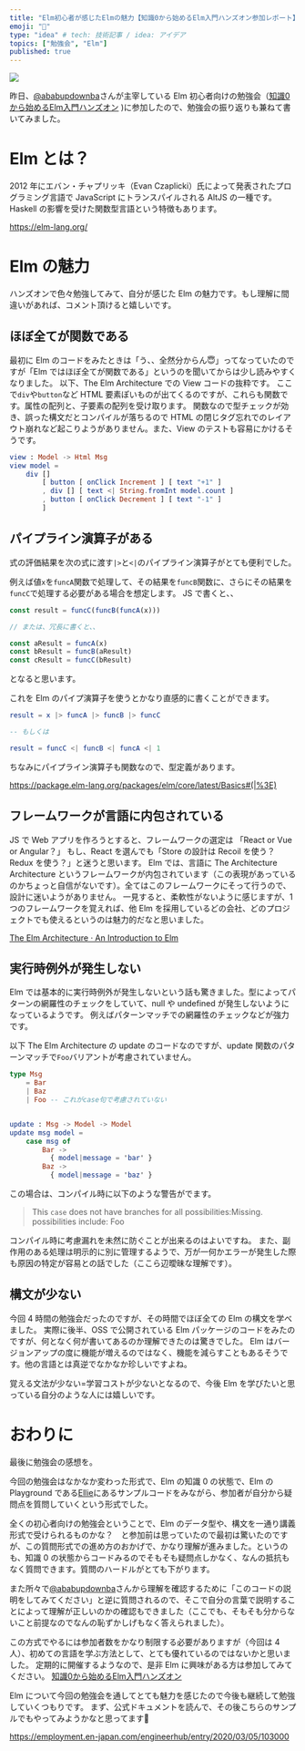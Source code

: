 ```yaml
---
title: "Elm初心者が感じたElmの魅力【知識0から始めるElm入門ハンズオン参加レポート】"
emoji: "📝"
type: "idea" # tech: 技術記事 / idea: アイデア
topics: ["勉強会", "Elm"]
published: true
---
```

![](https://storage.googleapis.com/zenn-user-upload/twm5lhsi13coxroe90o35m0mabh7)

昨日、[@ababupdownba](https://Twitter.com/ababupdownba)さんが主宰している Elm 初心者向けの勉強会（[知識0から始めるElm入門ハンズオン](https://elm-jp.connpass.com/event/188305/) )に参加したので、勉強会の振り返りも兼ねて書いてみました。

# Elm とは？
2012 年にエバン・チャプリッキ（Evan Czaplicki）氏によって発表されたプログラミング言語で JavaScript にトランスパイルされる AltJS の一種です。
Haskell の影響を受けた関数型言語という特徴もあります。

https://elm-lang.org/

# Elm の魅力
ハンズオンで色々勉強してみて、自分が感じた Elm の魅力です。もし理解に間違いがあれば、コメント頂けると嬉しいです。

## ほぼ全てが関数である
最初に Elm のコードをみたときは「う、、全然分からん😇」ってなっていたのですが「Elm ではほぼ全てが関数である」というのを聞いてからは少し読みやすくなりました。
以下、The Elm Architecture での View コードの抜粋です。
ここで`div`や`button`など HTML 要素ぽいものが出てくるのですが、これらも関数です。属性の配列と、子要素の配列を受け取ります。
関数なので型チェックが効き、誤った構文だとコンパイルが落ちるので HTML の閉じタグ忘れでのレイアウト崩れなど起こりようがありません。また、View のテストも容易にかけるそうです。

```elm
view : Model -> Html Msg
view model =
    div []
        [ button [ onClick Increment ] [ text "+1" ]
        , div [] [ text <| String.fromInt model.count ]
        , button [ onClick Decrement ] [ text "-1" ]
        ]
```


## パイプライン演算子がある
式の評価結果を次の式に渡す`|>`と`<|`のパイプライン演算子がとても便利でした。

例えば値`x`を`funcA`関数で処理して、その結果を`funcB`関数に、さらにその結果を`funcC`で処理する必要がある場合を想定します。
JS で書くと、、

```js
const result = funcC(funcB(funcA(x)))

// または、冗長に書くと、、

const aResult = funcA(x)
const bResult = funcB(aResult)
const cResult = funcC(bResult)
```

となると思います。

これを Elm のパイプ演算子を使うとかなり直感的に書くことができます。

```elm
result = x |> funcA |> funcB |> funcC

-- もしくは

result = funcC <| funcB <| funcA <| 1
```

ちなみにパイプライン演算子も関数なので、型定義があります。

https://package.elm-lang.org/packages/elm/core/latest/Basics#(|%3E)

## フレームワークが言語に内包されている
JS で Web アプリを作ろうとすると、フレームワークの選定は 「React or Vue or Angular？」 もし、React を選んでも「Store の設計は Recoil を使う？　Redux を使う？」と迷うと思います。
Elm では、言語に The Architecture Architecture というフレームワークが内包されています（この表現があっているのかちょっと自信がないです）。全てはこのフレームワークにそって行うので、設計に迷いようがありません。
一見すると、柔軟性がないように感じますが、1 つのフレームワークを覚えれば、他 Elm を採用しているどの会社、どのプロジェクトでも使えるというのは魅力的だなと思いました。

[The Elm Architecture · An Introduction to Elm](https://guide.elm-lang.jp/architecture/)

## 実行時例外が発生しない
Elm では基本的に実行時例外が発生しないという話も驚きました。型によってパターンの網羅性のチェックをしていて、null や undefined が発生しないようになっているようです。
例えばパターンマッチでの網羅性のチェックなどが強力です。

以下 The Elm Architecture の update のコードなのですが、update 関数のパターンマッチで`Foo`バリアントが考慮されていません。

```elm
type Msg
    = Bar
    | Baz
    | Foo -- これがcase句で考慮されていない


update : Msg -> Model -> Model
update msg model =
    case msg of
        Bar ->
          { model|message = 'bar' }
        Baz ->
          { model|message = 'baz' }
```

この場合は、コンパイル時に以下のような警告がでます。

> This `case` does not have branches for all possibilities:Missing. possibilities include: Foo

コンパイル時に考慮漏れを未然に防ぐことが出来るのはよいですね。
また、副作用のある処理は明示的に別に管理するようで、万が一何かエラーが発生した際も原因の特定が容易との話でした（ここら辺曖昧な理解です）。

## 構文が少ない
今回 4 時間の勉強会だったのですが、その時間でほぼ全ての Elm の構文を学べました。
実際に後半、OSS で公開されている Elm パッケージのコードをみたのですが、何となく何が書いてあるのか理解できたのは驚きでした。
Elm はバージョンアップの度に機能が増えるのではなく、機能を減らすこともあるそうです。他の言語とは真逆でなかなか珍しいですよね。

覚える文法が少ない=学習コストが少ないとなるので、今後 Elm を学びたいと思っている自分のような人には嬉しいです。

# おわりに

最後に勉強会の感想を。

今回の勉強会はなかなか変わった形式で、Elm の知識 0 の状態で、Elm の Playground である[Ellie](https://ellie-app.com/new)にあるサンプルコードをみながら、参加者が自分から疑問点を質問していくという形式でした。

全くの初心者向けの勉強会ということで、Elm のデータ型や、構文を一通り講義形式で受けられるものかな？　と参加前は思っていたので最初は驚いたのですが、この質問形式での進め方のおかげで、かなり理解が進みました。というのも、知識 0 の状態からコードみるのでそもそも疑問点しかなく、なんの抵抗もなく質問できます。質問のハードルがとても下がります。

また所々で[@ababupdownba](https://Twitter.com/ababupdownba)さんから理解を確認するために「このコードの説明をしてみてください」と逆に質問されるので、そこで自分の言葉で説明することによって理解が正しいのかの確認もできました（ここでも、そもそも分からないこと前提なのでなんの恥ずかしげもなく答えられました）。

この方式でやるには参加者数をかなり制限する必要がありますが（今回は 4 人）、初めての言語を学ぶ方法として、とても優れているのではないかと思いました。
定期的に開催するようなので、是非 Elm に興味がある方は参加してみてください。
[知識0から始めるElm入門ハンズオン](https://elm-jp.connpass.com/event/188305/)

Elm について今回の勉強会を通してとても魅力を感じたので今後も継続して勉強していくつもりです。
まず、公式ドキュメントを読んで、その後こちらのサンプルでもやってみようかなと思ってます💪

https://employment.en-japan.com/engineerhub/entry/2020/03/05/103000
